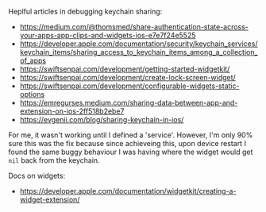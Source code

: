 
Heplful articles in debugging keychain sharing:
* https://medium.com/@thomsmed/share-authentication-state-across-your-apps-app-clips-and-widgets-ios-e7e7f24e5525
* https://developer.apple.com/documentation/security/keychain_services/keychain_items/sharing_access_to_keychain_items_among_a_collection_of_apps
* https://swiftsenpai.com/development/getting-started-widgetkit/
* https://swiftsenpai.com/development/create-lock-screen-widget/
* https://swiftsenpai.com/development/configurable-widgets-static-options
* https://emregurses.medium.com/sharing-data-between-app-and-extension-on-ios-2ff518b2ebe7
* https://evgenii.com/blog/sharing-keychain-in-ios/

For me, it wasn't working until I defined a 'service'. However, I'm only 90% sure this was the fix because since achieveing this, upon device restart I found the same buggy behaviour I was having where the widget would get `nil` back from the keychain.

Docs on widgets: 
* https://developer.apple.com/documentation/widgetkit/creating-a-widget-extension/